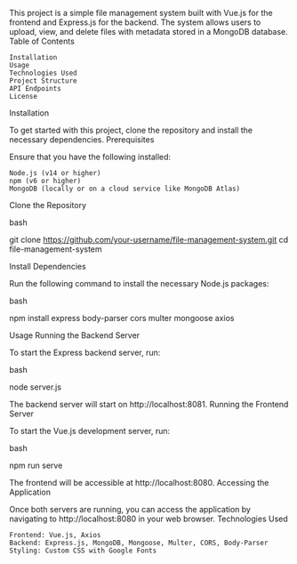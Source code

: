 This project is a simple file management system built with Vue.js for the frontend and Express.js for the backend. The system allows users to upload, view, and delete files with metadata stored in a MongoDB database.
Table of Contents

    Installation
    Usage
    Technologies Used
    Project Structure
    API Endpoints
    License

Installation

To get started with this project, clone the repository and install the necessary dependencies.
Prerequisites

Ensure that you have the following installed:

    Node.js (v14 or higher)
    npm (v6 or higher)
    MongoDB (locally or on a cloud service like MongoDB Atlas)

Clone the Repository

bash

git clone https://github.com/your-username/file-management-system.git
cd file-management-system

Install Dependencies

Run the following command to install the necessary Node.js packages:

bash

npm install express body-parser cors multer mongoose axios

Usage
Running the Backend Server

To start the Express backend server, run:

bash

node server.js

The backend server will start on http://localhost:8081.
Running the Frontend Server

To start the Vue.js development server, run:

bash

npm run serve

The frontend will be accessible at http://localhost:8080.
Accessing the Application

Once both servers are running, you can access the application by navigating to http://localhost:8080 in your web browser.
Technologies Used

    Frontend: Vue.js, Axios
    Backend: Express.js, MongoDB, Mongoose, Multer, CORS, Body-Parser
    Styling: Custom CSS with Google Fonts
